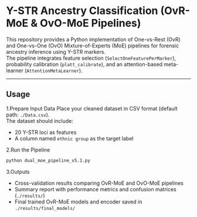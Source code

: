 # Y-STR Ancestry Classification (OvR-MoE & OvO-MoE Pipelines)

This repository provides a Python implementation of One-vs-Rest (OvR) and One-vs-One (OvO) Mixture-of-Experts (MoE) pipelines for forensic ancestry inference using Y-STR markers.  
The pipeline integrates feature selection (`SelectOneFeaturePerMarker`), probability calibration (`platt_calibrate`), and an attention-based meta-learner (`AttentionMetaLearner`).

---

## Usage

1.Prepare Input Data
   Place your cleaned dataset in CSV format (default path: `./Data.csv`).  
   The dataset should include:
   - 20 Y-STR loci as features  
   - A column named `ethnic group` as the target label  

2.Run the Pipeline 
   ```bash
   python dual_moe_pipeline_v5.1.py
````

3.Outputs

   * Cross-validation results comparing OvR-MoE and OvO-MoE pipelines
   * Summary report with performance metrics and confusion matrices (`./results/`)
   * Final trained OvR-MoE models and encoder saved in `./results/final_models/`


